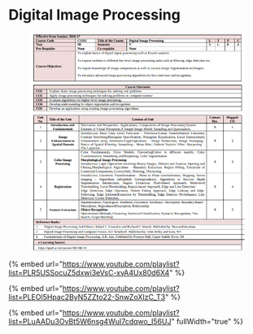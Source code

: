 # Digital Image Processing

<figure><img src=".gitbook/assets/image (5).png" alt=""><figcaption></figcaption></figure>

{% embed url="https://www.youtube.com/playlist?list=PLR5USSocuZ5dxwi3eVsC-xvA4Ux80d6X4" %}

{% embed url="https://www.youtube.com/playlist?list=PLEOl5Hpac2ByN5ZZto22-SnwZoXIzC_T3" %}

{% embed url="https://www.youtube.com/playlist?list=PLuAADu3OvBt5W6nsg4WuI7cdqwo_I56UJ" fullWidth="true" %}
